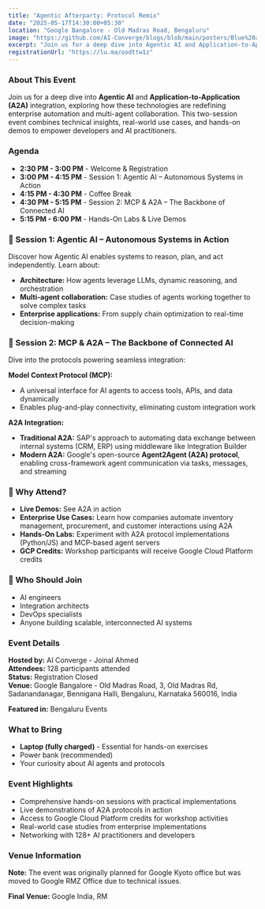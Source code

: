 ```yaml
---
title: "Agentic Afterparty: Protocol Remix"
date: "2025-05-17T14:30:00+05:30"
location: "Google Bangalore - Old Madras Road, Bengaluru"
image: "https://github.com/AI-Converge/blogs/blob/main/posters/Blue%20and%20Red%20Modern%20Minimalist%20Launch%20Party%20Instagram%20Post%20(1).png"
excerpt: "Join us for a deep dive into Agentic AI and Application-to-Application (A2A) integration, exploring how these technologies are redefining enterprise automation and multi-agent collaboration."
registrationUrl: "https://lu.ma/oodttw1z"
---
```


### About This Event

Join us for a deep dive into **Agentic AI** and **Application-to-Application (A2A)** integration, exploring how these technologies are redefining enterprise automation and multi-agent collaboration. This two-session event combines technical insights, real-world use cases, and hands-on demos to empower developers and AI practitioners.

### Agenda

* **2:30 PM - 3:00 PM** - Welcome & Registration
* **3:00 PM - 4:15 PM** - Session 1: Agentic AI – Autonomous Systems in Action
* **4:15 PM - 4:30 PM** - Coffee Break
* **4:30 PM - 5:15 PM** - Session 2: MCP & A2A – The Backbone of Connected AI
* **5:15 PM - 6:00 PM** - Hands-On Labs & Live Demos

### 🤖 Session 1: Agentic AI – Autonomous Systems in Action

Discover how Agentic AI enables systems to reason, plan, and act independently. Learn about:

* **Architecture:** How agents leverage LLMs, dynamic reasoning, and orchestration
* **Multi-agent collaboration:** Case studies of agents working together to solve complex tasks
* **Enterprise applications:** From supply chain optimization to real-time decision-making

### 🔗 Session 2: MCP & A2A – The Backbone of Connected AI

Dive into the protocols powering seamless integration:

**Model Context Protocol (MCP):**
* A universal interface for AI agents to access tools, APIs, and data dynamically
* Enables plug-and-play connectivity, eliminating custom integration work

**A2A Integration:**
* **Traditional A2A:** SAP's approach to automating data exchange between internal systems (CRM, ERP) using middleware like Integration Builder
* **Modern A2A:** Google's open-source **Agent2Agent (A2A) protocol**, enabling cross-framework agent communication via tasks, messages, and streaming

### 🎯 Why Attend?

* **Live Demos:** See A2A in action
* **Enterprise Use Cases:** Learn how companies automate inventory management, procurement, and customer interactions using A2A
* **Hands-On Labs:** Experiment with A2A protocol implementations (Python/JS) and MCP-based agent servers
* **GCP Credits:** Workshop participants will receive Google Cloud Platform credits

### 👥 Who Should Join

* AI engineers
* Integration architects
* DevOps specialists
* Anyone building scalable, interconnected AI systems

### Event Details

**Hosted by:** AI Converge - Joinal Ahmed  
**Attendees:** 128 participants attended  
**Status:** Registration Closed  
**Venue:** Google Bangalore - Old Madras Road, 3, Old Madras Rd, Sadanandanagar, Bennigana Halli, Bengaluru, Karnataka 560016, India

**Featured in:** Bengaluru Events

### What to Bring

* **Laptop (fully charged)** - Essential for hands-on exercises
* Power bank (recommended)
* Your curiosity about AI agents and protocols

### Event Highlights

* Comprehensive hands-on sessions with practical implementations
* Live demonstrations of A2A protocols in action
* Access to Google Cloud Platform credits for workshop activities
* Real-world case studies from enterprise implementations
* Networking with 128+ AI practitioners and developers

### Venue Information

**Note:** The event was originally planned for Google Kyoto office but was moved to Google RMZ Office due to technical issues.

**Final Venue:** Google India, RM
